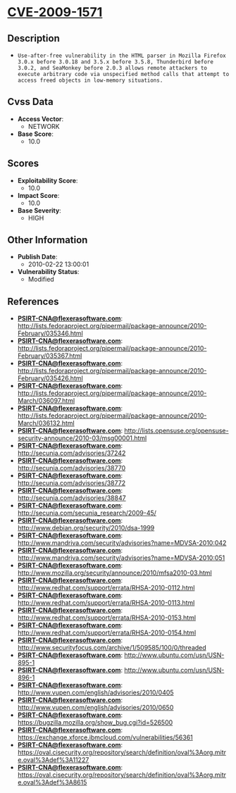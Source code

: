
# [CVE-2009-1571](https://cve.mitre.org/cgi-bin/cvename.cgi?name=CVE-2009-1571)

## Description

- `Use-after-free vulnerability in the HTML parser in Mozilla Firefox 3.0.x before 3.0.18 and 3.5.x before 3.5.8, Thunderbird before 3.0.2, and SeaMonkey before 2.0.3 allows remote attackers to execute arbitrary code via unspecified method calls that attempt to access freed objects in low-memory situations.`

## Cvss Data

- **Access Vector**:
  - NETWORK
- **Base Score**:
  - 10.0

## Scores

- **Exploitability Score**:
  - 10.0
- **Impact Score**:
  - 10.0
- **Base Severity**:
  - HIGH

## Other Information

- **Publish Date**:
  - 2010-02-22 13:00:01
- **Vulnerability Status**:
  - Modified

## References

- **PSIRT-CNA@flexerasoftware.com**: http://lists.fedoraproject.org/pipermail/package-announce/2010-February/035346.html
- **PSIRT-CNA@flexerasoftware.com**: http://lists.fedoraproject.org/pipermail/package-announce/2010-February/035367.html
- **PSIRT-CNA@flexerasoftware.com**: http://lists.fedoraproject.org/pipermail/package-announce/2010-February/035426.html
- **PSIRT-CNA@flexerasoftware.com**: http://lists.fedoraproject.org/pipermail/package-announce/2010-March/036097.html
- **PSIRT-CNA@flexerasoftware.com**: http://lists.fedoraproject.org/pipermail/package-announce/2010-March/036132.html
- **PSIRT-CNA@flexerasoftware.com**: http://lists.opensuse.org/opensuse-security-announce/2010-03/msg00001.html
- **PSIRT-CNA@flexerasoftware.com**: http://secunia.com/advisories/37242
- **PSIRT-CNA@flexerasoftware.com**: http://secunia.com/advisories/38770
- **PSIRT-CNA@flexerasoftware.com**: http://secunia.com/advisories/38772
- **PSIRT-CNA@flexerasoftware.com**: http://secunia.com/advisories/38847
- **PSIRT-CNA@flexerasoftware.com**: http://secunia.com/secunia_research/2009-45/
- **PSIRT-CNA@flexerasoftware.com**: http://www.debian.org/security/2010/dsa-1999
- **PSIRT-CNA@flexerasoftware.com**: http://www.mandriva.com/security/advisories?name=MDVSA-2010:042
- **PSIRT-CNA@flexerasoftware.com**: http://www.mandriva.com/security/advisories?name=MDVSA-2010:051
- **PSIRT-CNA@flexerasoftware.com**: http://www.mozilla.org/security/announce/2010/mfsa2010-03.html
- **PSIRT-CNA@flexerasoftware.com**: http://www.redhat.com/support/errata/RHSA-2010-0112.html
- **PSIRT-CNA@flexerasoftware.com**: http://www.redhat.com/support/errata/RHSA-2010-0113.html
- **PSIRT-CNA@flexerasoftware.com**: http://www.redhat.com/support/errata/RHSA-2010-0153.html
- **PSIRT-CNA@flexerasoftware.com**: http://www.redhat.com/support/errata/RHSA-2010-0154.html
- **PSIRT-CNA@flexerasoftware.com**: http://www.securityfocus.com/archive/1/509585/100/0/threaded
- **PSIRT-CNA@flexerasoftware.com**: http://www.ubuntu.com/usn/USN-895-1
- **PSIRT-CNA@flexerasoftware.com**: http://www.ubuntu.com/usn/USN-896-1
- **PSIRT-CNA@flexerasoftware.com**: http://www.vupen.com/english/advisories/2010/0405
- **PSIRT-CNA@flexerasoftware.com**: http://www.vupen.com/english/advisories/2010/0650
- **PSIRT-CNA@flexerasoftware.com**: https://bugzilla.mozilla.org/show_bug.cgi?id=526500
- **PSIRT-CNA@flexerasoftware.com**: https://exchange.xforce.ibmcloud.com/vulnerabilities/56361
- **PSIRT-CNA@flexerasoftware.com**: https://oval.cisecurity.org/repository/search/definition/oval%3Aorg.mitre.oval%3Adef%3A11227
- **PSIRT-CNA@flexerasoftware.com**: https://oval.cisecurity.org/repository/search/definition/oval%3Aorg.mitre.oval%3Adef%3A8615
